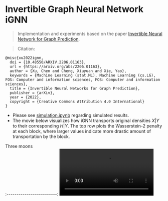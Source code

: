 # Invertible Graph Neural Network iGNN
> Implementation and experiments based on the paper [Invertible Neural Network for Graph Prediction](https://arxiv.org/abs/2206.01163). 

> Citation:
```
@misc{xu2022ignn,
  doi = {10.48550/ARXIV.2206.01163},
  url = {https://arxiv.org/abs/2206.01163},
  author = {Xu, Chen and Cheng, Xiuyuan and Xie, Yao},
  keywords = {Machine Learning (stat.ML), Machine Learning (cs.LG), FOS: Computer and information sciences, FOS: Computer and information sciences},
  title = {Invertible Neural Networks for Graph Prediction},
  publisher = {arXiv},
  year = {2022},
  copyright = {Creative Commons Attribution 4.0 International}
}
```

- Please see [simulation.ipynb](https://github.com/hamrel-cxu/Invertible-Graph-Neural-Network-iGNN/blob/main/simulation.ipynb) regarding simulated results.
- The movie below visualizes how iGNN transports original densities $X|Y$ to their corresponding $H|Y$. The top row plots the Wasserstein-2 penalty at each block, where larger values indicate more drastic amount of transportation by the block.

Three moons        
:-------------------------:
![](https://github.com/hamrel-cxu/Invertible-Graph-Neural-Network-iGNN/blob/main/Three_moon.mp4) 
